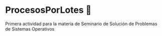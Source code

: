 # ProcesosPorLotes 🍋

Primera actividad para la materia de Seminario de Solución de Problemas de Sistemas Operativos
